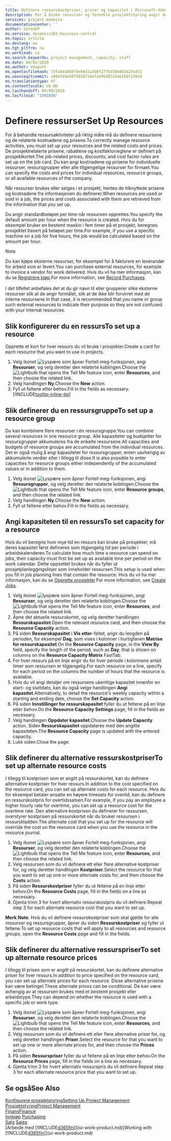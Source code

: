 ```yaml
---
title: Definere ressurskostpriser, priser og kapasitet | Microsoft-dokumentasjon
description: For å bruke ressurser og forenkle prosjektstyring angir du kostnadene og prisene for individuelle ressurser eller ressursgrupper, og angir ressurskapasiteten.
services: project-madeira
documentationcenter: ''
author: SorenGP
ms.service: dynamics365-business-central
ms.topic: article
ms.devlang: na
ms.tgt_pltfrm: na
ms.workload: na
ms.search.keywords: project management, capacity, staff
ms.date: 04/01/2020
ms.author: edupont
ms.openlocfilehash: 73fa4da888fbeb4d2a3b0f27f5d364dd3e27a351
ms.sourcegitcommit: a80afd4e5075018716efad76d82a54e158f1392d
ms.translationtype: HT
ms.contentlocale: nb-NO
ms.lasthandoff: 09/09/2020
ms.locfileid: "3781838"
---
```

# <a name="set-up-resources"></a><span data-ttu-id="acd76-103">Definere ressurser</span><span class="sxs-lookup"><span data-stu-id="acd76-103">Set Up Resources</span></span>
<span data-ttu-id="acd76-104">For å behandle ressursaktiviteter på riktig måte må du definere ressursene og de relaterte kostnadene og prisene.</span><span class="sxs-lookup"><span data-stu-id="acd76-104">To correctly manage resource activities, you must set up your resources and the related costs and prices.</span></span> <span data-ttu-id="acd76-105">De prosjektrelaterte prisene, rabattene og kostfaktorreglene er definert på prosjektkortet.</span><span class="sxs-lookup"><span data-stu-id="acd76-105">The job-related prices, discounts, and cost factor rules are set up on the job card.</span></span> <span data-ttu-id="acd76-106">Du kan angi kostnadene og prisene for individuelle ressurser, ressursgrupper eller alle tilgjengelige ressurser for firmaet.</span><span class="sxs-lookup"><span data-stu-id="acd76-106">You can specify the costs and prices for individual resources, resource groups, or all available resources of the company.</span></span>

<span data-ttu-id="acd76-107">Når ressurser brukes eller selges i et prosjekt, hentes de tilknyttede prisene og kostnadene fra informasjonen du definerer.</span><span class="sxs-lookup"><span data-stu-id="acd76-107">When resources are used or sold in a job, the prices and costs associated with them are retrieved from the information that you set up.</span></span>

<span data-ttu-id="acd76-108">Du angir standardbeløpet per time når ressursen opprettes.</span><span class="sxs-lookup"><span data-stu-id="acd76-108">You specify the default amount per hour when the resource is created.</span></span> <span data-ttu-id="acd76-109">Hvis du for eksempel bruker en bestemt maskin i fem timer på et prosjekt, beregnes prosjektet basert på beløpet per time.</span><span class="sxs-lookup"><span data-stu-id="acd76-109">For example, if you use a specific machine on a job for five hours, the job would be calculated based on the amount per hour.</span></span>

> [!NOTE]
> <span data-ttu-id="acd76-110">Du kan kjøpe eksterne ressurser, for eksempel for å fakturere en leverandør for arbeid som er levert.</span><span class="sxs-lookup"><span data-stu-id="acd76-110">You can purchase external resources, for example to invoice a vendor for work delivered.</span></span> <span data-ttu-id="acd76-111">Hvis du vil ha mer informasjon, kan du se [Registrere kjøp](purchasing-how-record-purchases.md).</span><span class="sxs-lookup"><span data-stu-id="acd76-111">For more information, see [Record Purchases](purchasing-how-record-purchases.md).</span></span><br /><br />
> <span data-ttu-id="acd76-112">I det tilfellet anbefales det at du gir navn til eller grupperer slike eksterne ressurser slik at de angir formålet, slik at de ikke blir forvirret med de interne ressursene.</span><span class="sxs-lookup"><span data-stu-id="acd76-112">In that case, it is recommended that you name or group such external resources to indicate their purpose so they are not confused with your internal resources.</span></span>

## <a name="to-set-up-a-resource"></a><span data-ttu-id="acd76-113">Slik konfigurerer du en ressurs</span><span class="sxs-lookup"><span data-stu-id="acd76-113">To set up a resource</span></span>
<span data-ttu-id="acd76-114">Opprette et kort for hver ressurs du vil bruke i prosjekter.</span><span class="sxs-lookup"><span data-stu-id="acd76-114">Create a card for each resource that you want to use in projects.</span></span>

1. <span data-ttu-id="acd76-115">Velg ikonet ![Lyspære som åpner Fortell meg-funksjonen](media/ui-search/search_small.png "Fortell hva du vil gjøre"), angi **Ressurser**, og velg deretter den relaterte koblingen.</span><span class="sxs-lookup"><span data-stu-id="acd76-115">Choose the ![Lightbulb that opens the Tell Me feature](media/ui-search/search_small.png "Tell me what you want to do") icon, enter **Resources**, and then choose the related link.</span></span>
2. <span data-ttu-id="acd76-116">Velg handlingen **Ny**.</span><span class="sxs-lookup"><span data-stu-id="acd76-116">Choose the **New** action.</span></span>
3. <span data-ttu-id="acd76-117">Fyll ut feltene etter behov.</span><span class="sxs-lookup"><span data-stu-id="acd76-117">Fill in the fields as necessary.</span></span> [!INCLUDE[tooltip-inline-tip](includes/tooltip-inline-tip_md.md)]  

## <a name="to-set-up-a-resource-group"></a><span data-ttu-id="acd76-118">Slik definerer du en ressursgruppe</span><span class="sxs-lookup"><span data-stu-id="acd76-118">To set up a resource group</span></span>
<span data-ttu-id="acd76-119">Du kan kombinere flere ressurser i én ressursgruppe.</span><span class="sxs-lookup"><span data-stu-id="acd76-119">You can combine several resources in one resource group.</span></span> <span data-ttu-id="acd76-120">Alle kapasiteter og budsjetter for ressursgrupper akkumuleres fra de enkelte ressursene.</span><span class="sxs-lookup"><span data-stu-id="acd76-120">All capacities and budgets of resource groups are accumulated from the individual resources.</span></span> <span data-ttu-id="acd76-121">Det er også mulig å angi kapasiteter for ressursgrupper, enten uavhengig av akkumulerte verdier eller i tillegg til disse.</span><span class="sxs-lookup"><span data-stu-id="acd76-121">It is also possible to enter capacities for resource groups either independently of the accumulated values or in addition to them.</span></span>

1. <span data-ttu-id="acd76-122">Velg ikonet ![Lyspære som åpner Fortell meg-funksjonen](media/ui-search/search_small.png "Fortell hva du vil gjøre"), angi **Ressursgrupper**, og velg deretter den relaterte koblingen.</span><span class="sxs-lookup"><span data-stu-id="acd76-122">Choose the ![Lightbulb that opens the Tell Me feature](media/ui-search/search_small.png "Tell me what you want to do") icon, enter **Resource groups**, and then choose the related link.</span></span>
2. <span data-ttu-id="acd76-123">Velg handlingen **Ny**.</span><span class="sxs-lookup"><span data-stu-id="acd76-123">Choose the **New** action.</span></span>
3. <span data-ttu-id="acd76-124">Fyll ut feltene etter behov.</span><span class="sxs-lookup"><span data-stu-id="acd76-124">Fill in the fields as necessary.</span></span>

## <a name="to-set-capacity-for-a-resource"></a><span data-ttu-id="acd76-125">Angi kapasiteten til en ressurs</span><span class="sxs-lookup"><span data-stu-id="acd76-125">To set capacity for a resource</span></span>
<span data-ttu-id="acd76-126">Hvis du vil beregne hvor mye tid en ressurs kan bruke på prosjekter, må deres kapasitet først defineres som tilgjengelig tid per periode i arbeidskalenderen.</span><span class="sxs-lookup"><span data-stu-id="acd76-126">To calculate how much time a resource can spend on jobs, their capacity must first be set up as available time per period on the work calendar.</span></span> <span data-ttu-id="acd76-127">Dette oppsettet brukes når du fyller ut prosjetplanleggingslinjer som inneholder ressursen.</span><span class="sxs-lookup"><span data-stu-id="acd76-127">This setup is used when you fill in job planning lines that contain the resource.</span></span> <span data-ttu-id="acd76-128">Hvis du vil ha mer informasjon, kan du se [Opprette prosjekter](projects-how-create-jobs.md).</span><span class="sxs-lookup"><span data-stu-id="acd76-128">For more information, see [Create Jobs](projects-how-create-jobs.md).</span></span>

1. <span data-ttu-id="acd76-129">Velg ikonet ![lyspære som åpner Fortell meg-funksjonen](media/ui-search/search_small.png "Fortell hva du vil gjøre"), angi **Ressurser**, og velg deretter den relaterte koblingen.</span><span class="sxs-lookup"><span data-stu-id="acd76-129">Choose the ![Lightbulb that opens the Tell Me feature](media/ui-search/search_small.png "Tell me what you want to do") icon, enter **Resources**, and then choose the related link.</span></span>
2. <span data-ttu-id="acd76-130">Åpne det aktuelle ressurskortet, og velg deretter handlingen **Ressurskapasitet**.</span><span class="sxs-lookup"><span data-stu-id="acd76-130">Open the relevant resource card, and then choose the **Resource Capacity** action.</span></span>
3. <span data-ttu-id="acd76-131">På siden **Ressurskapasitet** i **Vis etter**-feltet, angir du lengden på perioden, for eksempel **Dag**, som vises i kolonner i hurtigfanen **Matrise for ressurskapasitet**.</span><span class="sxs-lookup"><span data-stu-id="acd76-131">On the **Resource Capacity** page, in the **View By** field, specify the length of the period, such as **Day**, that is shown on columns on the **Resource Capacity Matrix** FastTab.</span></span>
4. <span data-ttu-id="acd76-132">For hver ressurs på en linje angir du for hver periode i kolonnene antall timer som ressursen er tilgjengelig.</span><span class="sxs-lookup"><span data-stu-id="acd76-132">For each resource on a line, specify for each period on the columns the number of hours that the resource is available.</span></span>
5. <span data-ttu-id="acd76-133">Hvis du vil angi detaljer om ressursens ukentlige kapasitet innenfor en start- og sluttdato, kan du også velge handlingen **Angi kapasitet**.</span><span class="sxs-lookup"><span data-stu-id="acd76-133">Alternatively, to detail the resource's weekly capacity within a starting and ending date, choose the **Set Capacity** action.</span></span>
6. <span data-ttu-id="acd76-134">På siden **Innstillinger for ressurskapasitet** fyller du ut feltene på en linje etter behov.</span><span class="sxs-lookup"><span data-stu-id="acd76-134">On the **Resource Capacity Settings** page, fill in the fields as necessary.</span></span>
7. <span data-ttu-id="acd76-135">Velg handlingen **Oppdater kapasitet**.</span><span class="sxs-lookup"><span data-stu-id="acd76-135">Choose the **Update Capacity** action.</span></span> <span data-ttu-id="acd76-136">Siden **Ressurskapasitet** oppdateres med den angitte kapasiteten.</span><span class="sxs-lookup"><span data-stu-id="acd76-136">The **Resource Capacity** page is updated with the entered capacity.</span></span>
8. <span data-ttu-id="acd76-137">Lukk siden.</span><span class="sxs-lookup"><span data-stu-id="acd76-137">Close the page.</span></span>

## <a name="to-set-up-alternate-resource-costs"></a><span data-ttu-id="acd76-138">Slik definerer du alternative ressurskostpriser</span><span class="sxs-lookup"><span data-stu-id="acd76-138">To set up alternate resource costs</span></span>
<span data-ttu-id="acd76-139">I tillegg til kostprisen som er angitt på ressurskortet, kan du definere alternative kostpriser for hver ressurs.</span><span class="sxs-lookup"><span data-stu-id="acd76-139">In addition to the cost specified on the resource card, you can set up alternate costs for each resource.</span></span> <span data-ttu-id="acd76-140">Hvis du for eksempel betaler ansatte en høyere timesats for overtid, kan du definere en ressurskostpris for overtidssatsen.</span><span class="sxs-lookup"><span data-stu-id="acd76-140">For example, if you pay an employee a higher hourly rate for overtime, you can set up a resource cost for the overtime rate.</span></span> <span data-ttu-id="acd76-141">Den alternative kostprisen du definerer for ressursen, overstyrer kostprisen på ressurskortet når du bruker ressursen i ressurskladden.</span><span class="sxs-lookup"><span data-stu-id="acd76-141">The alternate cost that you set up for the resource will override the cost on the resource card when you use the resource in the resource journal.</span></span>

1. <span data-ttu-id="acd76-142">Velg ikonet ![Lyspære som åpner Fortell meg-funksjonen](media/ui-search/search_small.png "Fortell hva du vil gjøre"), angi **Ressurser**, og velg deretter den relaterte koblingen.</span><span class="sxs-lookup"><span data-stu-id="acd76-142">Choose the ![Lightbulb that opens the Tell Me feature](media/ui-search/search_small.png "Tell me what you want to do") icon, enter **Resources**, and then choose the related link.</span></span>  
2. <span data-ttu-id="acd76-143">Velg ressursen som du vil definere ett eller flere alternative kostpriser for, og velg deretter handlingen **Kostpriser**.</span><span class="sxs-lookup"><span data-stu-id="acd76-143">Select the resource for that you want to set up one or more alternate costs for, and then choose the **Costs** action.</span></span>  
3. <span data-ttu-id="acd76-144">På siden **Ressurskostpriser** fyller du ut feltene på en linje etter behov.</span><span class="sxs-lookup"><span data-stu-id="acd76-144">On the **Resource Costs** page, fill in the fields on a line as necessary.</span></span>  
4. <span data-ttu-id="acd76-145">Gjenta trinn 3 for hvert alternativ ressurskostpris du vil definere.</span><span class="sxs-lookup"><span data-stu-id="acd76-145">Repeat step 3 for each alternate resource cost that you want to set up.</span></span>

<span data-ttu-id="acd76-146">**Merk**.</span><span class="sxs-lookup"><span data-stu-id="acd76-146">**Note**.</span></span> <span data-ttu-id="acd76-147">Hvis du vil definere ressurskostpriser som skal gjelde for alle ressurser og ressursgrupper, åpner du siden **Ressurskostpriser** og fyller ut feltene.</span><span class="sxs-lookup"><span data-stu-id="acd76-147">To set up resource costs that will apply to all resources and resource groups, open the **Resource Costs** page and fill in the fields.</span></span>

## <a name="to-set-up-alternate-resource-prices"></a><span data-ttu-id="acd76-148">Slik definerer du alternative ressurspriser</span><span class="sxs-lookup"><span data-stu-id="acd76-148">To set up alternate resource prices</span></span>
<span data-ttu-id="acd76-149">I tillegg til prisen som er angitt på ressurskortet, kan du definere alternative priser for hver ressurs.</span><span class="sxs-lookup"><span data-stu-id="acd76-149">In addition to price specified on the resource card, you can set up alternate prices for each resource.</span></span> <span data-ttu-id="acd76-150">Disse alternative prisene kan være betinget.</span><span class="sxs-lookup"><span data-stu-id="acd76-150">These alternate prices can be conditional.</span></span> <span data-ttu-id="acd76-151">De kan være avhengig av at ressursen brukes med et bestemt prosjekt eller arbeidstype.</span><span class="sxs-lookup"><span data-stu-id="acd76-151">They can depend on whether the resource is used with a specific job or work type.</span></span>

1. <span data-ttu-id="acd76-152">Velg ikonet ![Lyspære som åpner Fortell meg-funksjonen](media/ui-search/search_small.png "Fortell hva du vil gjøre"), angi **Ressurser**, og velg deretter den relaterte koblingen.</span><span class="sxs-lookup"><span data-stu-id="acd76-152">Choose the ![Lightbulb that opens the Tell Me feature](media/ui-search/search_small.png "Tell me what you want to do") icon, enter **Resources**, and then choose the related link.</span></span>
2. <span data-ttu-id="acd76-153">Velg ressursen som du vil definere ett eller flere alternative priser for, og velg deretter handlingen **Priser**.</span><span class="sxs-lookup"><span data-stu-id="acd76-153">Select the resource for that you want to set up one or more alternate prices for, and then choose the **Prices** action.</span></span>
3. <span data-ttu-id="acd76-154">På siden **Ressurspriser** fyller du ut feltene på en linje etter behov.</span><span class="sxs-lookup"><span data-stu-id="acd76-154">On the **Resource Prices** page, fill in the fields on a line as necessary.</span></span>
4. <span data-ttu-id="acd76-155">Gjenta trinn 3 for hvert alternativ ressurspris du vil definere.</span><span class="sxs-lookup"><span data-stu-id="acd76-155">Repeat step 3 for each alternate resource price that you want to set up.</span></span>

## <a name="see-also"></a><span data-ttu-id="acd76-156">Se også</span><span class="sxs-lookup"><span data-stu-id="acd76-156">See Also</span></span>
[<span data-ttu-id="acd76-157">Konfigurere prosjektstyring</span><span class="sxs-lookup"><span data-stu-id="acd76-157">Setting Up Project Management</span></span>](projects-setup-projects.md)  
[<span data-ttu-id="acd76-158">Prosjektstyring</span><span class="sxs-lookup"><span data-stu-id="acd76-158">Project Management</span></span>](projects-manage-projects.md)  
[<span data-ttu-id="acd76-159">Finans</span><span class="sxs-lookup"><span data-stu-id="acd76-159">Finance</span></span>](finance.md)  
<span data-ttu-id="acd76-160">[Innkjøp](purchasing-manage-purchasing.md)       </span><span class="sxs-lookup"><span data-stu-id="acd76-160">[Purchasing](purchasing-manage-purchasing.md)       </span></span>  
<span data-ttu-id="acd76-161">[Salg](sales-manage-sales.md)    </span><span class="sxs-lookup"><span data-stu-id="acd76-161">[Sales](sales-manage-sales.md)    </span></span>  
<span data-ttu-id="acd76-162">[Arbeide med [!INCLUDE[d365fin](includes/d365fin_md.md)]](ui-work-product.md)</span><span class="sxs-lookup"><span data-stu-id="acd76-162">[Working with [!INCLUDE[d365fin](includes/d365fin_md.md)]](ui-work-product.md)</span></span>  
